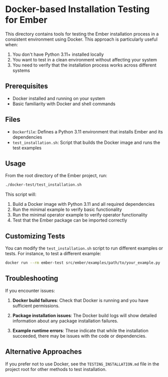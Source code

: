 # Docker-based Installation Testing for Ember

This directory contains tools for testing the Ember installation process in a consistent environment using Docker. This approach is particularly useful when:

1. You don't have Python 3.11+ installed locally
2. You want to test in a clean environment without affecting your system
3. You need to verify that the installation process works across different systems

## Prerequisites

- Docker installed and running on your system
- Basic familiarity with Docker and shell commands

## Files

- `Dockerfile`: Defines a Python 3.11 environment that installs Ember and its dependencies
- `test_installation.sh`: Script that builds the Docker image and runs the test examples

## Usage

From the root directory of the Ember project, run:

```bash
./docker-test/test_installation.sh
```

This script will:
1. Build a Docker image with Python 3.11 and all required dependencies
2. Run the minimal example to verify basic functionality
3. Run the minimal operator example to verify operator functionality
4. Test that the Ember package can be imported correctly

## Customizing Tests

You can modify the `test_installation.sh` script to run different examples or tests. For instance, to test a different example:

```bash
docker run --rm ember-test src/ember/examples/path/to/your_example.py
```

## Troubleshooting

If you encounter issues:

1. **Docker build failures**:
   Check that Docker is running and you have sufficient permissions.

2. **Package installation issues**:
   The Docker build logs will show detailed information about any package installation failures.

3. **Example runtime errors**:
   These indicate that while the installation succeeded, there may be issues with the code or dependencies.

## Alternative Approaches

If you prefer not to use Docker, see the `TESTING_INSTALLATION.md` file in the project root for other methods to test installation.